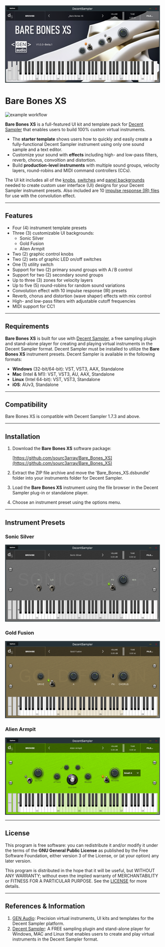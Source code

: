 ![UI - Bare Bones XS]( /Docs/Images/Preset_UI_Bare_Bones_XS.png )

# Bare Bones XS

![example workflow](https://github.com/sourc3array/Bare_Bones_XS/actions/workflows/basic_workflow.yml/badge.svg)

**Bare Bones XS** is a full-featured UI kit and template pack for [Decent Sampler]( https://www.decentsamples.com/product/decent-sampler-plugin/ ) that enables users to build 100% custom virtual instruments.

 - The **starter template** shows users how to quickly and easily create a fully-functional Decent Sampler instrument using only one sound sample and a text editor.
 - Customize your sound with **effects** including high- and low-pass filters, reverb, chorus, convoltion and distortion.
 - Build **production-level instruments** with multiple sound groups, velocity layers, round-robins and MIDI command controllers (CCs). 

The UI kit includes all of the [knobs]( /Bare_Bones_XS.dsbundle/UI/Controls/ ), [switches]( /Bare_Bones_XS.dsbundle/UI/Buttons/ ) and [panel backgrounds]( /Bare_Bones_XS.dsbundle/UI/Panels/ ) needed to create custom user interface (UI) designs for your Decent Sampler instrument presets. Also included are 10 [impulse response (IR) files]( /Bare_Bones_XS.dsbundle/IRs/ ) for use with the convolution effect.

***

## Features

 - Four (4) instrument template presets
 - Three (3) customizable UI backgrounds:
   - Sonic Silver
   - Gold Fusion
   - Alien Armpit
 - Two (2) graphic control knobs
 - Two (2) sets of graphic LED on/off switches
 - One (1) utility switch
 - Support for two (2) primary sound groups with A&thinsp;/&thinsp;B control
 - Support for two (2) secondary sound groups
 - Up to three (3) zones for velocity layers
 - Up to five (5) round-robins for random sound variations
 - Convolution effect with 10 impulse response (IR) presets
 - Reverb, chorus and distortion (wave shaper) effects with mix control
 - High- and low-pass filters with adjustable cutoff frequencies
 - MIDI support for CC1

***

## Requirements

**Bare Bones XS** is built for use with [Decent Sampler]( https://www.decentsamples.com/product/decent-sampler-plugin/ ), a free sampling plugin and stand-alone player for creating and playing virtual instruments in the Decent Sampler format. Decent Sampler must be installed to utilize the **Bare Bones XS** instrument presets. Decent Sampler is available in the following formats:

 - **Windows** (32-bit/64-bit): VST, VST3, AAX, Standalone
 - **Mac** (Intel & M1): VST, VST3, AU, AAX, Standalone
 - **Linux** (Intel 64-bit): VST, VST3, Standalone
 - **iOS**: AUv3, Standalone

***
 
## Compatibility

Bare Bones XS is compatible with Decent Sampler 1.7.3 and above.

***

## Installation
 
1. Download the **Bare Bones XS** software package:

   [https://github.com/sourc3array/Bare_Bones_XS](https://github.com/sourc3array/Bare_Bones_XS)

2. Extract the ZIP file archive and move the 'Bare_Bones_XS.dsbundle' folder into your instruments folder for Decent Sampler.

3. Load the **Bare Bones XS** instrument using the file browser in the Decent Sampler plug-in or standalone player.

4. Choose an instrument preset using the options menu.

***

## Instrument Presets

### Sonic Silver

![UI - Sonic Silver]( /Docs/Images/Preset_UI_Sonic_Silver.png )

### Gold Fusion

![UI - Gold Fusion]( /Docs/Images/Preset_UI_Gold_Fusion.png )

### Alien Armpit

![UI - Alien Armpit]( /Docs/Images/Preset_UI_Alien_Armpit.png )

***
 
 ## License

This program is free software: you can redistribute it and/or modify it under the terms of the **GNU General Public License** as published by the Free Software Foundation, either version 3 of the License, or (at your option) any later version.

This program is distributed in the hope that it will be useful, but WITHOUT ANY WARRANTY; without even the implied warranty of MERCHANTABILITY or FITNESS FOR A PARTICULAR PURPOSE. See the [LICENSE]( /LICENSE ) for more details.

***

 ## References & Information
 
 1. [GEN Audio]( https://genaudio.biz ): Precision virtual instruments, UI kits and templates for the Decent Sampler platform.
 2. [Decent Sampler]( https://www.decentsamples.com/product/decent-sampler-plugin/ ): A FREE sampling plugin and stand-alone player for Windows, MAC and Linux that enables users to create and play virtual instruments in the Decent Sampler format.
 
